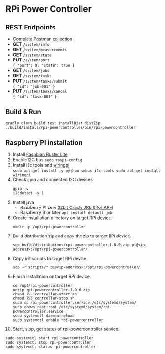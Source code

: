 # RPi Power Controller

## REST Endpoints
* [Complete Postman collection](docs/rpi-powercontroller.postman_collection.json)
* __GET__ ``/system/info``
* __GET__ ``/system/measurements``
* __GET__ ``/system/state``
* __PUT__ ``/system/port``  
  ``
  { "port": 0, "state": true }
  ``
* __GET__ ``/system/jobs``
* __GET__ ``/system/tasks``
* __PUT__ ``/system/tasks/submit``  
  ``
  { "id": "job-001" }
  ``
* __PUT__ ``/system/tasks/cancel``  
  ``
  { "id": "task-001" }
  ``
## Build & Run
```
gradle clean build test installDist distZip
./build/install/rpi-powercontroller/bin/rpi-powercontroller
``` 

## Raspberry PI installation
1. Install [Raspbian Buster Lite](https://downloads.raspberrypi.org/raspbian_lite_latest)  
2. Enable I2C bus ``sudo raspi-config`` 
3. Install i2c tools and [wiringpi](http://wiringpi.com/download-and-install/)  
   ``
   sudo apt-get install -y python-smbus i2c-tools
   sudo apt-get install wiringpi
   `` 
4. Check gpio and connected I2C devices
   ```
   gpio -v
   i2cdetect -y 1
   ```
5. Install java
   * Raspberry PI zero [32bit Oracle JRE 8 for ARM](https://www.oracle.com/java/technologies/javase-jdk8-downloads.html)
   * Raspberry 3 or later ``apt install default-jdk``
6. Create installation directory on target RPi device.
   ```
   mkdir -p /opt/rpi-powercontroller
   ```   
7. Build distribution zip and copy the zip to target RPi device.
   ```
   scp build/distributions/rpi-powercontroller-1.0.0.zip pi@<ip-address>:/opt/rpi-powercontroller/
   ```
8. Copy init scripts to target RPi device.
   ```
   scp -r scripts/* pi@<ip-address>:/opt/rpi-powercontroller/
   ```
9. Finish installation on target RPi device.
   ```
   cd /opt/rpi-powercontroller
   unzip rpi-powercontroller-1.0.0.zip
   chmod 755 controller-start.sh
   chmod 755 controller-stop.sh
   sudo cp rpi-powercontroller.service /etc/systemd/system/
   sudo chown root:root /etc/systemd/system/rpi-powercontroller.service
   sudo systemctl daemon-reload
   sudo systemctl enable rpi-powercontroller
   ```
10. Start, stop, get status of rpi-powercontroller service.
   ```
   sudo systemctl start rpi-powercontroller
   sudo systemctl stop rpi-powercontroller
   sudo systemctl status rpi-powercontroller
   ```

